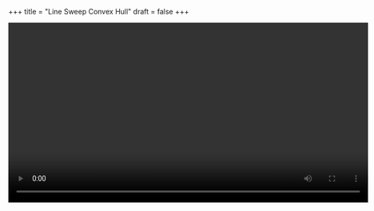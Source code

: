 +++
title = "Line Sweep Convex Hull"
draft = false
+++

<video id="my-video" controls preload="auto" width="720" data-setup="playbackRates: [0.5,1,1.5,2]">

<source type="video/mp4" src="/videos/LineSweepConvexHull.mp4"}></source>

</video>
